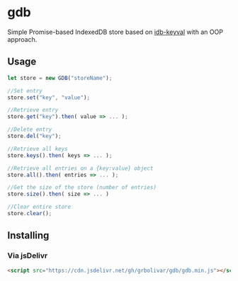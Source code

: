 # gdb

Simple Promise-based IndexedDB store based on [idb-keyval](https://github.com/jakearchibald/idb-keyval) with an OOP approach.
 
## Usage

```js
let store = new GDB("storeName");

//Set entry
store.set("key", "value");

//Retrieve entry
store.get("key").then( value => ... );

//Delete entry
store.del("key");

//Retrieve all keys
store.keys().then( keys => ... );

//Retrieve all entries on a {key:value} object
store.all().then( entries => ... );

//Get the size of the store (number of entries)
store.size().then( size => ... )

//Clear entire store
store.clear();
```

## Installing

### Via jsDelivr

```html
<script src="https://cdn.jsdelivr.net/gh/grbolivar/gdb/gdb.min.js"></script>
```